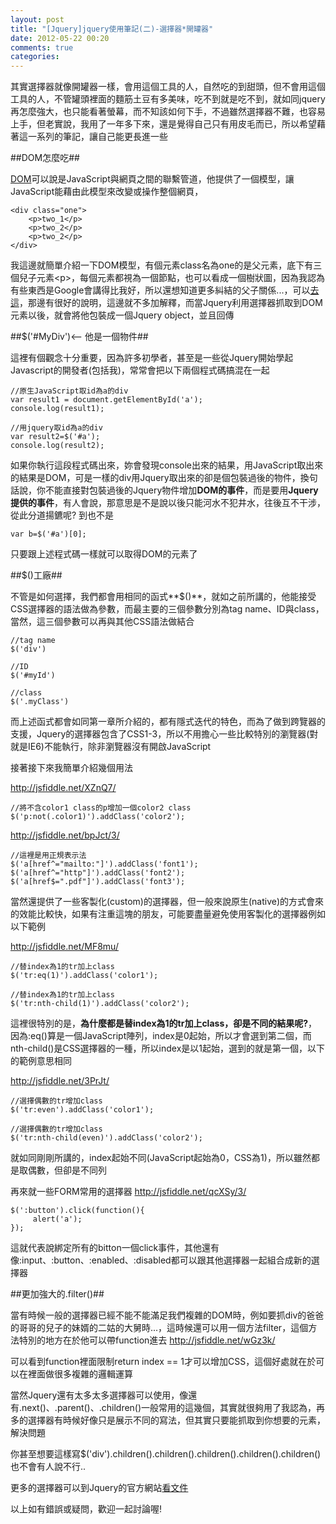 ```yaml
---
layout: post
title: "[Jquery]jquery使用筆記(二)-選擇器*開罐器"
date: 2012-05-22 00:20
comments: true
categories: 
---
```


其實選擇器就像開罐器一樣，會用這個工具的人，自然吃的到甜頭，但不會用這個工具的人，不管罐頭裡面的麵筋土豆有多美味，吃不到就是吃不到，就如同jquery再怎麼強大，也只能看著螢幕，而不知該如何下手，不過雖然選擇器不難，也容易上手，但老實說，我用了一年多下來，還是覺得自己只有用皮毛而已，所以希望藉著這一系列的筆記，讓自己能更長進一些
<!--more-->

##DOM怎麼吃##

<a href="http://www.ideastar.me/2011/11/htmljs-dom.html" target="_blank">DOM</a>可以說是JavaScript與網頁之間的聯繫管道，他提供了一個模型，讓JavaScript能藉由此模型來改變或操作整個網頁，

	<div class="one">
		<p>two_1</p>
		<p>two_2</p>
		<p>two_2</p>
	</div>

我這邊就簡單介紹一下DOM模型，有個元素class名為one的是父元素，底下有三個兒子元素&#60;p&#62;，每個元素都視為一個節點，也可以看成一個樹狀圖，因為我認為有些東西是Google會講得比我好，所以還想知道更多糾結的父子關係...，可以<a href="http://www.ideastar.me/2011/11/htmljs-dom.html" target="_blank">去這</a>，那邊有很好的說明，這邊就不多加解釋，而當Jquery利用選擇器抓取到DOM元素以後，就會將他包裝成一個Jquery object，並且回傳

##$('#MyDiv')&#60;-- 他是一個物件##

這裡有個觀念十分重要，因為許多初學者，甚至是一些從Jquery開始學起Javascript的開發者(包括我)，常常會把以下兩個程式碼搞混在一起

	//原生JavaScript取id為a的div
	var result1 = document.getElementById('a');
	console.log(result1);
	
	//用jquery取id為a的div
	var result2=$('#a');
	console.log(result2);

如果你執行這段程式碼出來，妳會發現console出來的結果，用JavaScript取出來的結果是DOM，可是一樣的div用Jquery取出來的卻是個包裝過後的物件，換句話說，你不能直接對包裝過後的Jquery物件增加**DOM的事件**，而是要用**Jquery提供的事件**，有人會說，那意思是不是說以後只能河水不犯井水，往後互不干涉，從此分道揚鑣呢? 到也不是

	var b=$('#a')[0];
	
只要跟上述程式碼一樣就可以取得DOM的元素了

##$()工廠##

不管是如何選擇，我們都會用相同的函式**$()**，就如之前所講的，他能接受CSS選擇器的語法做為參數，而最主要的三個參數分別為tag name、ID與class，當然，這三個參數可以再與其他CSS語法做結合

	//tag name
	$('div')
	
	//ID
	$('#myId')
	
	//class
	$('.myClass')
	
而上述函式都會如同第一章所介紹的，都有隱式迭代的特色，而為了做到跨覽器的支援，Jquery的選擇器包含了CSS1-3，所以不用擔心一些比較特別的瀏覽器(對就是IE6)不能執行，除非瀏覽器沒有開啟JavaScript

接著接下來我簡單介紹幾個用法

<a target="_blank" href="http://jsfiddle.net/XZnQ7/">http://jsfiddle.net/XZnQ7/</a>

	//將不含color1 class的p增加一個color2 class
	$('p:not(.color1)').addClass('color2');
	
<a target="_blank" href="http://jsfiddle.net/bpJct/3/">http://jsfiddle.net/bpJct/3/</a>

	//這裡是用正規表示法
	$('a[href^="mailto:"]').addClass('font1');
	$('a[href^="http"]').addClass('font2');
	$('a[href$=".pdf"]').addClass('font3');

當然還提供了一些客製化(custom)的選擇器，但一般來說原生(native)的方式會來的效能比較快，如果有注重這塊的朋友，可能要盡量避免使用客製化的選擇器例如以下範例

<a target="_blank" href="http://jsfiddle.net/MF8mu/">http://jsfiddle.net/MF8mu/</a>

	//替index為1的tr加上class
	$('tr:eq(1)').addClass('color1');

	//替index為1的tr加上class
	$('tr:nth-child(1)').addClass('color2'); 
	
這裡很特別的是，**為什麼都是替index為1的tr加上class，卻是不同的結果呢?**，因為:eq()算是一個JavaScript陣列，index是0起始，所以才會選到第二個，而nth-child()是CSS選擇器的一種，所以index是以1起始，選到的就是第一個，以下的範例意思相同

<a target="_blank" href="http://jsfiddle.net/3PrJt/">http://jsfiddle.net/3PrJt/</a>

	//選擇偶數的tr增加class
	$('tr:even').addClass('color1');
	
	//選擇偶數的tr增加class
	$('tr:nth-child(even)').addClass('color2');
	
就如同剛剛所講的，index起始不同(JavaScript起始為0，CSS為1)，所以雖然都是取偶數，但卻是不同列

再來就一些FORM常用的選擇器 <a target="_blank" href="http://jsfiddle.net/qcXSy/3/">http://jsfiddle.net/qcXSy/3/</a>

	$(':button').click(function(){
   		 alert('a');
	});
	
這就代表說綁定所有的bitton一個click事件，其他還有像:input、:button、:enabled、:disabled都可以跟其他選擇器一起組合成新的選擇器

##更加強大的.filter()##

當有時候一般的選擇器已經不能不能滿足我們複雜的DOM時，例如要抓div的爸爸的哥哥的兒子的妹婿的二姑的大舅時...，這時候還可以用一個方法filter，這個方法特別的地方在於他可以帶function進去 <a target="_blank" href="http://jsfiddle.net/wGz3k/">http://jsfiddle.net/wGz3k/</a>

可以看到function裡面限制return index == 1才可以增加CSS，這個好處就在於可以在裡面做很多複雜的邏輯運算

當然Jquery還有太多太多選擇器可以使用，像還有.next()、.parent()、.children()一般常用的這幾個，其實就很夠用了我認為，再多的選擇器有時候好像只是展示不同的寫法，但其實只要能抓取到你想要的元素，解決問題

你甚至想要這樣寫$('div').children().children().children().children().children()也不會有人說不行..

更多的選擇器可以到Jquery的官方網站<a target="_blank" href="http://api.jquery.com/category/selectors/">看文件</a>

以上如有錯誤或疑問，歡迎一起討論喔!
